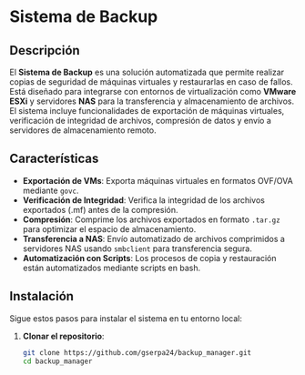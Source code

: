 # Sistema de Backup

## Descripción

El **Sistema de Backup** es una solución automatizada que permite realizar copias de seguridad de máquinas virtuales y restaurarlas en caso de fallos. Está diseñado para integrarse con entornos de virtualización como **VMware ESXi** y servidores **NAS** para la transferencia y almacenamiento de archivos. El sistema incluye funcionalidades de exportación de máquinas virtuales, verificación de integridad de archivos, compresión de datos y envío a servidores de almacenamiento remoto.

## Características

- **Exportación de VMs**: Exporta máquinas virtuales en formatos OVF/OVA mediante `govc`.
- **Verificación de Integridad**: Verifica la integridad de los archivos exportados (.mf) antes de la compresión.
- **Compresión**: Comprime los archivos exportados en formato `.tar.gz` para optimizar el espacio de almacenamiento.
- **Transferencia a NAS**: Envío automatizado de archivos comprimidos a servidores NAS usando `smbclient` para transferencia segura.
- **Automatización con Scripts**: Los procesos de copia y restauración están automatizados mediante scripts en bash.

## Instalación

Sigue estos pasos para instalar el sistema en tu entorno local:

1. **Clonar el repositorio**:
   ```bash
   git clone https://github.com/gserpa24/backup_manager.git
   cd backup_manager
